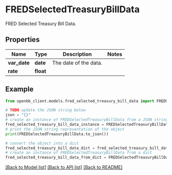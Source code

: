 # FREDSelectedTreasuryBillData

FRED Selected Treasury Bill Data.

## Properties

Name | Type | Description | Notes
------------ | ------------- | ------------- | -------------
**var_date** | **date** | The date of the data. | 
**rate** | **float** |  | 

## Example

```python
from openbb_client.models.fred_selected_treasury_bill_data import FREDSelectedTreasuryBillData

# TODO update the JSON string below
json = "{}"
# create an instance of FREDSelectedTreasuryBillData from a JSON string
fred_selected_treasury_bill_data_instance = FREDSelectedTreasuryBillData.from_json(json)
# print the JSON string representation of the object
print(FREDSelectedTreasuryBillData.to_json())

# convert the object into a dict
fred_selected_treasury_bill_data_dict = fred_selected_treasury_bill_data_instance.to_dict()
# create an instance of FREDSelectedTreasuryBillData from a dict
fred_selected_treasury_bill_data_from_dict = FREDSelectedTreasuryBillData.from_dict(fred_selected_treasury_bill_data_dict)
```
[[Back to Model list]](../README.md#documentation-for-models) [[Back to API list]](../README.md#documentation-for-api-endpoints) [[Back to README]](../README.md)


